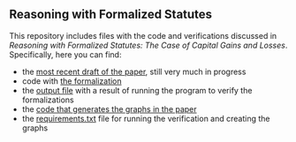 ## Reasoning with Formalized Statutes

This repository includes files with the code and verifications discussed in *Reasoning with Formalized Statutes: The Case of Capital Gains and Losses*. Specifically, here you can find:
- the [most recent draft of the paper](https://github.com/slawsk/tax-formalization/blob/main/FormalizationReasoningPaper.pdf), still very much in progress
- code with [the formalization](https://github.com/slawsk/tax-formalization/blob/main/formalize_reasoning.py)
- the [output file](https://github.com/slawsk/tax-formalization/blob/main/check.txt) with a result of running the program to verify the formalizations
- the [code that generates the graphs in the paper](https://github.com/slawsk/tax-formalization/blob/main/capitalgainsgraphs.py) 
- the [requirements.txt](https://github.com/slawsk/tax-formalization/blob/main/requirements.txt) file for running the verification and creating the graphs
